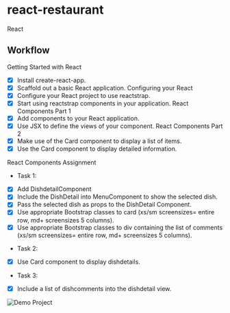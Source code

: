 # react-restaurant
React

## Workflow 
Getting Started with React
- [X] Install create-react-app.
- [X] Scaffold out a basic React application.
Configuring your React 
- [X] Configure your React project to use reactstrap.
- [X] Start using reactstrap components in your application.
React Components Part 1
- [X] Add components to your React application.
- [X] Use JSX to define the views of your component.
React Components Part 2
- [X] Make use of the Card component to display a list of items.
- [X] Use the Card component to display detailed information.

React Components Assignment
- Task 1:
- [X] Add DishdetailComponent 
- [X] Include the DishDetail into MenuComponent to show the selected dish.
- [X] Pass the selected dish as props to the DishDetail Component.
- [X] Use appropriate Bootstrap classes to card (xs/sm screensizes= entire row, md+ screensizes 5 columns).
- [X] Use appropriate Bootstrap classes to div containing the list of comments  (xs/sm screensizes= entire row, md+ screensizes 5 columns).
- Task 2:
- [X] Use Card component to display dishdetails.
- Task 3:
- [X] Include a list of dishcomments into the dishdetail view.

![Demo Project]()
